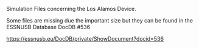 Simulation Files concerning the Los Alamos Device.

Some files are missing due the important size but they can be found in 
the ESSNUSB Database DocDB #536

https://essnusb.eu/DocDB/private/ShowDocument?docid=536
